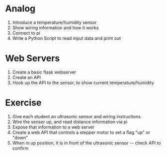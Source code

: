 Analog
======

1. Introduce a temperature/humidity sensor
2. Show wiring information and how it works
3. Connect to pi
4. Write a Python Script to read input data and print out


Web Servers
===========

1. Create a basic flask webserver
2. Create an API
3. Hook up the API to the sensor, to show current temperature/humidity


Exercise
========

1. Give each student an ultrasonic sensor and wiring instructions
2. Wire the sensor up, and read distance information via pi
3. Expose that information to a web server
4. Create a web API that controls a stepper motor to set a flag "up" or "down"
5. When in up position, it is in front of the ultrasonic sensor -- check API to confirm

